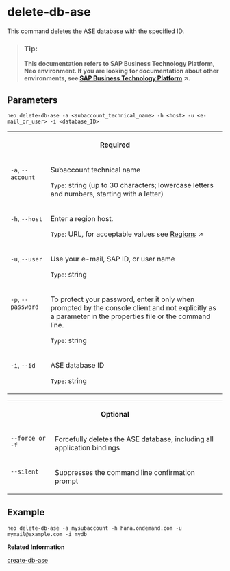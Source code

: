 <!-- loio9f0785db4cbf4712a6ecfae5b3ae1055 -->

# delete-db-ase

This command deletes the ASE database with the specified ID.



> ### Tip:  
> **This documentation refers to SAP Business Technology Platform, Neo environment. If you are looking for documentation about other environments, see [SAP Business Technology Platform](https://help.sap.com/viewer/65de2977205c403bbc107264b8eccf4b/Cloud/en-US/6a2c1ab5a31b4ed9a2ce17a5329e1dd8.html "SAP Business Technology Platform (SAP BTP) is an integrated offering comprised of four technology portfolios: database and data management, application development and integration, analytics, and intelligent technologies. The platform offers users the ability to turn data into business value, compose end-to-end business processes, and build and extend SAP applications quickly.") :arrow_upper_right:.**



## Parameters

```
neo delete-db-ase -a <subaccount_technical_name> -h <host> -u <e-mail_or_user> -i <database_ID>

```


<table>
<tr>
<th valign="top" colspan="2">

Required



</th>
</tr>
<tr>
<td valign="top">

`-a`, `--account`



</td>
<td valign="top">

Subaccount technical name

`Type`: string \(up to 30 characters; lowercase letters and numbers, starting with a letter\)



</td>
</tr>
<tr>
<td valign="top">

`-h`, `--host`



</td>
<td valign="top">

Enter a region host.

`Type`: URL, for acceptable values see [Regions](https://help.sap.com/viewer/65de2977205c403bbc107264b8eccf4b/Cloud/en-US/350356d1dc314d3199dca15bd2ab9b0e.html "You can deploy applications in different regions. Each region represents a geographical location (for example, Europe, US East) where applications, data, or services are hosted.") :arrow_upper_right:



</td>
</tr>
<tr>
<td valign="top">

`-u`, `--user`



</td>
<td valign="top">

Use your e-mail, SAP ID, or user name

`Type`: string



</td>
</tr>
<tr>
<td valign="top">

`-p`, `--password`



</td>
<td valign="top">

To protect your password, enter it only when prompted by the console client and not explicitly as a parameter in the properties file or the command line.

`Type`: string



</td>
</tr>
<tr>
<td valign="top">

`-i`, `--id`



</td>
<td valign="top">

ASE database ID

`Type`: string



</td>
</tr>
</table>


<table>
<tr>
<th valign="top" colspan="2">

Optional



</th>
</tr>
<tr>
<td valign="top">

`--force or -f`



</td>
<td valign="top">

Forcefully deletes the ASE database, including all application bindings



</td>
</tr>
<tr>
<td valign="top">

`--silent`



</td>
<td valign="top">

Suppresses the command line confirmation prompt



</td>
</tr>
</table>



## Example

```
neo delete-db-ase -a mysubaccount -h hana.ondemand.com -u mymail@example.com -i mydb
```

**Related Information**  


[create-db-ase](create-db-ase-01a2177.md "This command creates an ASE database with the specified ID and settings on an ASE database system.")

